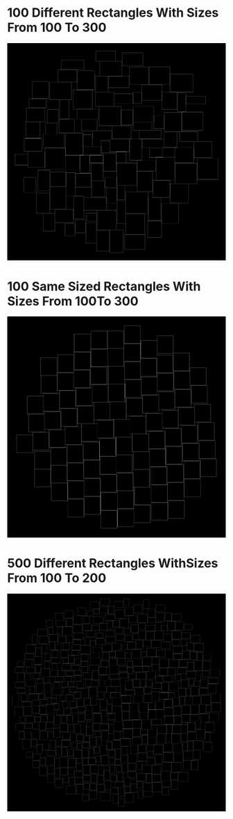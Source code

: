 #  100 Different Rectangles With Sizes From 100 To 300
![](ExamplePictures\100DifferentRectanglesWithSizesFrom100To300.png)
#  100 Same Sized Rectangles With Sizes From 100To 300
![](ExamplePictures\100SameSizedRectanglesWithSizesFrom100To300.png)
#  500 Different Rectangles WithSizes From 100 To 200
![](ExamplePictures\500DifferentRectanglesWithSizesFrom100To200.png)
